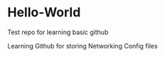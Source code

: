 # Hello-World
Test repo for learning basic github

Learning Github for storing Networking Config files
